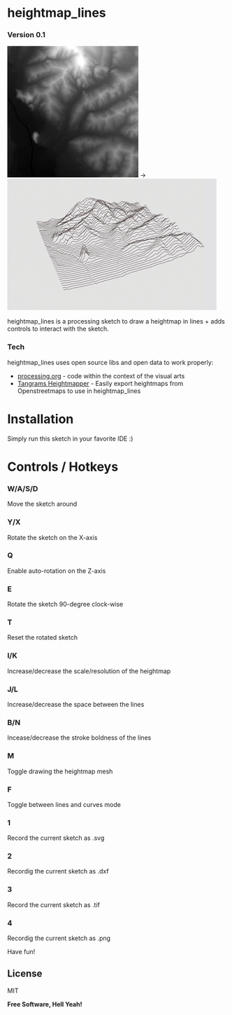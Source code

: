 # heightmap_lines
### Version 0.1
<p float="left">
<img src="https://github.com/sorny/heightmap_lines/blob/main/data/Heightmap.png?raw=true" alt="heightmap example" height="300">
  ->
<img src="https://github.com/sorny/heightmap_lines/blob/main/heightmap_lines.png?raw=true" alt="heightmap_lines example" height="300">
</p>
heightmap_lines is a processing sketch to draw a heightmap in lines + adds controls to interact with the sketch.

### Tech
heightmap_lines uses open source libs and open data to work properly:

* [processing.org](https://processing.org/) - code within the context of the visual arts
* [Tangrams Heightmapper](https://tangrams.github.io/heightmapper) - Easily export heightmaps from Openstreetmaps to use in heightmap_lines


# Installation
Simply run this sketch in your favorite IDE :)

# Controls / Hotkeys

### W/A/S/D
Move the sketch around 

### Y/X
Rotate the sketch on the X-axis

### Q
Enable auto-rotation on the Z-axis

### E
Rotate the sketch 90-degree clock-wise

### T
Reset the rotated sketch

### I/K
Increase/decrease the scale/resolution of the heightmap

### J/L
Increase/decrease the space between the lines

### B/N
Incease/decrease the stroke boldness of the lines

### M
Toggle drawing the heightmap mesh

### F
Toggle between lines and curves mode

### 1
Record the current sketch as .svg

### 2
Recordig the current sketch as .dxf

### 3
Record the current sketch as .tif

### 4
Recordig the current sketch as .png




Have fun!

License
----

MIT

**Free Software, Hell Yeah!**
